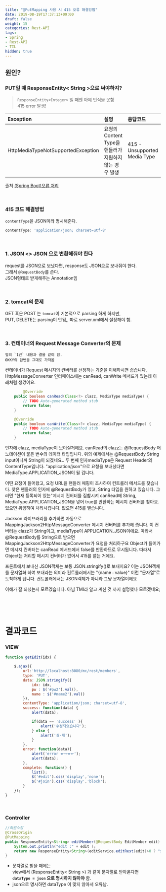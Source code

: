 ```yaml
---
title: "@PutMapping 사용 시 415 오류 해결방법"
date: 2019-08-19T17:37:13+09:00
draft: false
weight: 15
categories: Rest-API
tags:
- Spring
- Rest-API 
- TIL 
hidden: true
---
```


## 원인?   

### PUT일 때 ResponseEntity< String >으로 써야하지?

> `ResponseEntity<Integer>` 일 때엔 아예 인식을 못함   
> 415 error 발생!

| Exception                          | 설명                                                   | 응답코드                     |
| :--------------------------------- | :----------------------------------------------------- | :--------------------------- |
| HttpMediaTypeNotSupportedException | 요청의 Content Type을 핸들러가 지원하지 않는 경우 발생 | 415 - Unsupported Media Type |

출처 [(Spring Boot)오류 처리](https://supawer0728.github.io/2019/04/04/spring-error-handling/)

<br>

### 415 코드 **해결방법**

`contentType`을 JSON이라 명시해준다.
```javascript
contentType: 'application/json; charset=utf-8'
```




<br>

### 1. JSON <> JSON 으로 변환해줘야 한다  

request를 JSON으로 보냈다면, response도 JSON으로 보내줘야 한다.  
그래서 `@RequestBody`를 쓴다.   
JSON형태로 받게해주는 Annotation임

<br>

### 2. tomcat의 문제  

GET 혹은 POST 는 `tomcat`이 기본적으로 parsing 하게 하지만,    
PUT, DELETE는 parsing이 안됨,, 따로 server.xml에서 설정해야 함.

<br>

### 3. 컨테이너의 Request Message Converter의 문제

```
앞의 `1번` 내용과 결을 같이 함.
OKKY의 답변을 그대로 가져옴
```

컨테이너가 Request 메시지의 컨버터를 선정하는 기준을 이해하시면 쉽습니다. HttpMessageConverter 인터페이스에는 canRead, canWrite 메서드가 있는데 아래처럼 생겼어요.

```java
        @Override
	public boolean canRead(Class<?> clazz, MediaType mediaType) {
		// TODO Auto-generated method stub
		return false;
	}

	@Override
	public boolean canWrite(Class<?> clazz, MediaType mediaType) {
		// TODO Auto-generated method stub
		return false;
	}
```

인자에 clazz, mediaType이 보이실거에요. canRead의 clazz는 @RequestBody 어노테이션이 붙은 변수의 데이터 타입입니다. 위의 예제에서는 @RequestBody String input이니까 String이 되겠네요.. 두 번째 인자mediaType은 Request Header의 ContentType입니다. "application/json"으로 요청을 보내셨다면 MediaType.APPLICATION_JSON이 될 겁니다.

어떤 요청이 들어왔고, 요청 URL을 핸들러 매핑이 조사하여 컨트롤러 메서드를 찾습니다. 찾은 핸들러의 인자에 @RequestBody가 있고, String 타입을 원하고 있습니다. 그러면 "현재 등록되어 있는"메시지 컨버터를 집합시켜 canRead에 String, MediaType.APPLICATION_JSON을 넣어 true를 반환하는 메시지 컨버터를 찾아요. 있으면 위임하여 처리시킵니다. 없으면 415를 뱉습니다..

Jackson 라이브러리를 추가하면 자동으로 MappingJackson2HttpMessageConverter 메시지 컨버터를 추가해 줍니다. 이 컨버터는 clazz가 String이고, mediaType이 APPLICATION_JSON이에요. 따라서 @RequestBody를 String으로 받으면 MappingJackson2HttpMessageConverter가 요청을 처리하구요 Object가 들어가면 메시지 컨버터는 canRead 메서드에서 false를 반환하므로 무시됩니다. 따라서 Object는 처리할 메시지 컨버터가 없어서 415를 뱉는 거에요.

프론트에서 보내신 JSON객체는 보통 JSON.stringify()로 보내지요? 이는 JSON객체를 문자열화 하여 보내라는 의미라 컨트롤러에서는 "{name : value}" 이런 "문자열"로 도착하게 됩니다. 컨트롤러에서는 JSON객체가 아니라 그냥 문자열이에요

이해가 잘 되셨는지 모르겠습니다. 아님 TMI라 알고 계신 것 까지 설명했나 모르겠네요;



<br><br><br>

# 결과코드

### VIEW

```javascript
function getEdit(idx) {

    $.ajax({
        url:'http://localhost:8080/mc/rest/members',
        type: 'PUT',
        data: JSON.stringify({
            idx: idx,
            pw : $('#pw2').val(),
            name : $('#name2').val()
        }),
        contentType: 'application/json; charset=utf-8',
        success: function(data) {
            alert(data);

            if(data == 'success' ){
                alert('수정되었습니다');
            } else {
                alert('실-패');
            }
        },
        error: function(data){
            alert('error ㅠㅠㅠㅠ');
            alert(data);
        },
        complete: function() {
            list();
            $('#edit').css('display','none');
            $('#join').css('display','block');
        }
    });
}
```



<br>

### Controller

```java
//회원수정
@CrossOrigin
@PutMapping
public ResponseEntity<String> editMember(@RequestBody EditMember edit) {
    System.out.println("edit :" + edit );
    return new ResponseEntity<String>(editService.editRest(edit)>0 ? "success" : "fail", HttpStatus.OK);
}
```

- 문자열로 받을 때에는   
  view에서 (ResponseEntity< String >) 과 같이 문자열로 받아온다면     
  **`dataType = json` 으로 명시하지 않아야** 함.   
- json으로 명시하면 dataType 이 맞지 않아서 오류남.



<br>